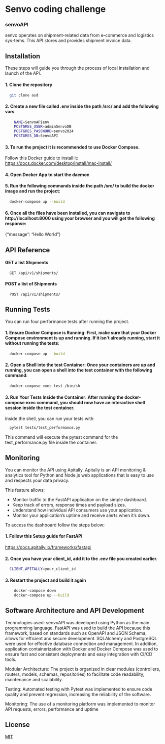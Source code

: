 
# Senvo coding challenge

### senvoAPI

senvo operates on shipment-related data from e-commerce and
logistics sys-tems. This API stores and provides shipment invoice data.


## Installation

These steps will guide you through the process of local installation and launch of the API.

#### 1. Clone the repository
```bash
  git clone asd
```

#### 2. Create a new file called .env inside the path /src/ and add the following vars

```bash
    NAME=SenvoAPIenv
    POSTGRES_USER=adminSenvoDB
    POSTGRES_PASSWORD=senvo2024
    POSTGRES_DB=SenvoAPI
```

#### 3. To run the project it is recommended to use Docker Compose.
Follow this Docker guide to install it:
https://docs.docker.com/desktop/install/mac-install/

#### 4. Open Docker App to start the daemon

#### 5. Run the following commands inside the path /src/ to build the docker image and run the project:

```bash
  docker-compose up --build
```
    
#### 6. Once all the files have been installed, you can navigate to http://localhost:8000 using your browser and you will get the following response:

{“message”: “Hello World”}
## API Reference

#### GET a list Shipments

```http
  GET /api/v1/shipments/
```

#### POST a list of Shipments

```http
  POST /api/v1/shipments/
```
## Running Tests

You can run four performance tests after running the project.

#### 1. Ensure Docker Compose is Running: First, make sure that your Docker Compose environment is up and running. If it isn't already running, start it without running the tests:

```bash
  docker-compose up --build
```

#### 2. Open a Shell into the test Container: Once your containers are up and running, you can open a shell into the test container with the following command:

```bash
  docker-compose exec test /bin/sh
```

#### 3. Run Your Tests Inside the Container: After running the docker-compose exec command, you should now have an interactive shell session inside the test container.

Inside the shell, you can run your tests with:

```bash
  pytest tests/test_performance.py
```

This command will execute the pytest command for the
test_performance.py file inside the container.
## Monitoring

You can monitor the API using Apitally. Apitally is an API monitoring & analytics tool for Python and Node.js web applications that is easy to use and respects your data privacy.

This feature allows:
- Monitor traffic to the FastAPI application on the simple dashboard.
- Keep track of errors, response times and payload sizes.
- Understand how individual API consumers use your application.
- Monitor your application’s uptime and receive alerts when it’s down.

To access the dashboard follow the steps below:

#### 1. Follow this Setup guide for FastAPI
https://docs.apitally.io/frameworks/fastapi

#### 2. Once you have your client_id, add it to the .env file you created earlier.

```bash
  CLIENT_APITALLY=your_client_id
```

#### 3. Restart the project and build it again

```bash
    docker-compose down
    docker-compose up --build
```


## Software Architecture and API Development

Technologies used: senvoAPI was developed using Python as the main programming language. FastAPI was used to build the API because this framework, based on standards such as OpenAPI and JSON Schema, allows for efficient and secure development. SQLAlchemy and PostgreSQL were used for effective database connection and management. In addition, application containerization with Docker and Docker Compose was used to ensure fast and consistent deployments and easy integration with CI/CD tools.

Modular Architecture: The project is organized in clear modules (controllers, routers, models, schemas, repositories) to facilitate code readability, maintenance and scalability.

Testing: Automated testing with Pytest was implemented to ensure code quality and prevent regression, increasing the reliability of the software.

Monitoring: The use of a monitoring platform was implemented to monitor API requests, errors, performance and uptime


## License

[MIT](https://choosealicense.com/licenses/mit/)

